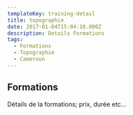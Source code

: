 ```yaml
---
templateKey: training-detail
title: topographie
date: 2017-01-04T15:04:10.000Z
description: Details Formations
tags:
  - Formations
  - Topographie
  - Cameroun
---
```


## Formations
Détails de la formations; prix, durée etc...

